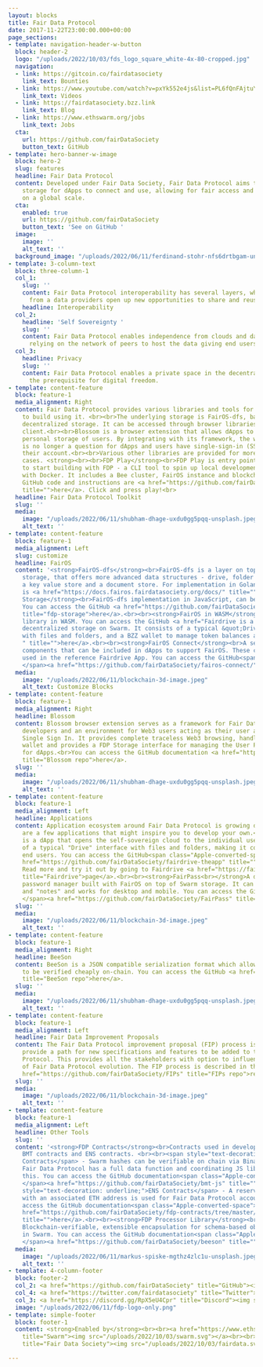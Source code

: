 ```yaml
---
layout: blocks
title: Fair Data Protocol
date: 2017-11-22T23:00:00.000+00:00
page_sections:
- template: navigation-header-w-button
  block: header-2
  logo: "/uploads/2022/10/03/fds_logo_square_white-4x-80-cropped.jpg"
  navigation:
  - link: https://gitcoin.co/fairdatasociety
    link_text: Bounties
  - link: https://www.youtube.com/watch?v=pxYk552e4js&list=PL6fQnFAjtuY-vzfZgSF5UjP88rM89MV8X
    link_text: Videos
  - link: https://fairdatasociety.bzz.link
    link_text: Blog
  - link: https://www.ethswarm.org/jobs
    link_text: Jobs
  cta:
    url: https://github.com/fairDataSociety
    button_text: GitHub
- template: hero-banner-w-image
  block: hero-2
  slug: features
  headline: Fair Data Protocol
  content: Developed under Fair Data Society, Fair Data Protocol aims to provide web3
    storage for dApps to connect and use, allowing for fair access and re-use of data
    on a global scale.
  cta:
    enabled: true
    url: https://github.com/fairDataSociety
    button_text: 'See on GitHub '
  image:
    image: ''
    alt_text: ''
  background_image: "/uploads/2022/06/11/ferdinand-stohr-nfs6drtbgam-unsplash.jpeg"
- template: 3-column-text
  block: three-column-1
  col_1:
    slug: ''
    content: Fair Data Protocol interoperability has several layers, where independence
      from a data providers open up new opportunities to share and reuse data.
    headline: Interoperability
  col_2:
    headline: 'Self Sovereignty '
    slug: ''
    content: Fair Data Protocol enables independence from clouds and data silos by
      relying on the network of peers to host the data giving end users ultimate control.
  col_3:
    headline: Privacy
    slug: ''
    content: Fair Data Protocol enables a private space in the decentralized cloud,
      the prerequisite for digital freedom.
- template: content-feature
  block: feature-1
  media_alignment: Right
  content: Fair Data Protocol provides various libraries and tools for developers
    to build using it. <br><br>The underlying storage is FairOS-dfs, based on Swarm
    decentralized storage. It can be accessed through browser libraries or a dedicated
    client.<br><br>Blossom is a browser extension that allows dApps to access the
    personal storage of users. By integrating with its framework, the wallet handling
    is no longer a question for dApps and users have single-sign-in (SSI) to log in
    their account.<br><br>Various other libraries are provided for more special use
    cases. <strong><br><br>FDP Play</strong><br>FDP Play is entry point for developers
    to start building with FDP - a CLI tool to spin up local development FDP environment
    with Docker. It includes a Bee cluster, FairOS instance and blockchain node. The
    GitHub code and instructions are <a href="https://github.com/fairDataSociety/fdp-play"
    title="">here</a>. Click and press play!<br>
  headline: Fair Data Protocol Toolkit
  slug: ''
  media:
    image: "/uploads/2022/06/11/shubham-dhage-uxdu0gg5pqq-unsplash.jpeg"
    alt_text: ''
- template: content-feature
  block: feature-1
  media_alignment: Left
  slug: customize
  headline: FairOS
  content: '<strong>FairOS-dfs</strong><br>FairOS-dfs is a layer on top of Swarm decentralized
    storage, that offers more advanced data structures - drive, folder and files hierarchy;
    a key value store and a document store. For implementation in Golang the documentation
    is <a href="https://docs.fairos.fairdatasociety.org/docs/" title="">here</a>.<br><br><strong>FDP
    Storage</strong><br>FairOS-dfs implementation in JavaScript, can be run in browsers.
    You can access the GitHub <a href="https://github.com/fairDataSociety/fdp-storage"
    title="fdp-storage">here</a>.<br><br><strong>FairOS in WASM</strong><br>FairOS-dfs
    library in WASM. You can access the GitHub <a href="Fairdrive is a dApp that enables
    decentralized storage on Swarm. It consists of a typical &quot;Drive&quot; interface
    with files and folders, and a BZZ wallet to manage token balances and keypairs.
    " title="">here</a>.<br><br><strong>FairOS Connect</strong><br>A set of convenience
    components that can be included in dApps to support FairOS. These components were
    used in the reference Fairdrive App. You can access the GitHub<span class="Apple-converted-space">
    </span><a href="https://github.com/fairDataSociety/fairos-connect/" title="">here</a>.   '
  media:
    image: "/uploads/2022/06/11/blockchain-3d-image.jpeg"
    alt_text: Customize Blocks
- template: content-feature
  block: feature-1
  media_alignment: Right
  headline: Blossom
  content: Blossom browser extension serves as a framework for Fair Data Protocol
    developers and an environment for Web3 users acting as their user agent allowing
    Single Sign In. It provides complete traceless Web3 browsing, handles the user
    wallet and provides a FDP Storage interface for managing the User Personal Storage
    for dApps.<br>You can access the GitHub documentation <a href="https://github.com/fairDataSociety/blossom"
    title="Blossom repo">here</a>.
  slug: ''
  media:
    image: "/uploads/2022/06/11/shubham-dhage-uxdu0gg5pqq-unsplash.jpeg"
    alt_text: ''
- template: content-feature
  block: feature-1
  media_alignment: Left
  headline: Applications
  content: Application ecosystem around Fair Data Protocol is growing daily. Below
    are a few applications that might inspire you to develop your own.<strong><br><br>Fairdrive<br></strong>Fairdrive
    is a dApp that opens the self-sovereign cloud to the individual users. It consists
    of a typical "Drive" interface with files and folders, making it convenient for
    end users. You can access the GitHub<span class="Apple-converted-space"> </span><a
    href="https://github.com/fairDataSociety/fairdrive-theapp" title="">here</a>.
    Read more and try it out by going to Fairdrive <a href="https://fairdrive.fairdatasociety.org/"
    title="Fairdrive">page</a>.<br><br><strong>FairPass<br></strong>A decentralized
    password manager built with FairOS on top of Swarm storage. It can save "passwords"
    and "notes" and works for desktop and mobile. You can access the GitHub<span class="Apple-converted-space">
    </span><a href="https://github.com/fairDataSociety/FairPass" title="">here</a>.
  slug: ''
  media:
    image: "/uploads/2022/06/11/blockchain-3d-image.jpeg"
    alt_text: ''
- template: content-feature
  block: feature-1
  media_alignment: Right
  headline: BeeSon
  content: BeeSon is a JSON compatible serialization format which allows its elements
    to be verified cheaply on-chain. You can access the GitHub <a href="https://github.com/fairDataSociety/beeson"
    title="BeeSon repo">here</a>.
  slug: ''
  media:
    image: "/uploads/2022/06/11/shubham-dhage-uxdu0gg5pqq-unsplash.jpeg"
    alt_text: ''
- template: content-feature
  block: feature-1
  media_alignment: Left
  headline: Fair Data Improvement Proposals
  content: The Fair Data Protocol improvement proposal (FIP) process is intended to
    provide a path for new specifications and features to be added to the Fair Data
    Protocol. This provides all the stakeholders with option to influence the direction
    of Fair Data Protocol evolution. The FIP process is described in the GitHub <a
    href="https://github.com/fairDataSociety/FIPs" title="FIPs repo">repo</a>.
  slug: ''
  media:
    image: "/uploads/2022/06/11/blockchain-3d-image.jpeg"
    alt_text: ''
- template: content-feature
  block: feature-1
  media_alignment: Left
  headline: Other Tools
  slug: ''
  content: '<strong>FDP Contracts</strong><br>Contracts used in development, including
    BMT contracts and ENS contracts. <br><br><span style="text-decoration: underline;">BMT
    Contracts</span> - Swarm hashes can be verifiable on chain via Binary Merkle Trees.
    Fair Data Protocol has a full data function and coordinating JS library to support
    this. You can access the GitHub documentation<span class="Apple-converted-space">
    </span><a href="https://github.com/fairDataSociety/bmt-js" title="">here</a>.<br><br><span
    style="text-decoration: underline;">ENS Contracts</span> - A reserved ENS name
    with an associated ETH address is used for Fair Data Protocol accounts. You can
    access the GitHub documentation<span class="Apple-converted-space"> </span><a
    href="https://github.com/fairDataSociety/fdp-contracts/tree/master/js-library"
    title="">here</a>.<br><br><strong>FDP Processor Library</strong><br>Beeson - A
    Blockchain-verifiable, extensible encapsulation for schema-based object notation
    in Swarm. You can access the GitHub documentation<span class="Apple-converted-space">
    </span><a href="https://github.com/fairDataSociety/beeson" title="">here</a>.  '
  media:
    image: "/uploads/2022/06/11/markus-spiske-mgthz4zlc1u-unsplash.jpeg"
    alt_text: ''
- template: 4-column-footer
  block: footer-2
  col_2: <a href="https://github.com/fairDataSociety" title="GitHub"><img src="/uploads/2022/10/03/github-mark-32px.png"></a>
  col_4: <a href="https://twitter.com/fairdatasociety" title="Twitter"><img src="/uploads/2022/10/03/twitter.svg"></a>
  col_3: <a href="https://discord.gg/RpX5eU4Cpr" title="Discord"><img src="/uploads/2022/10/03/discordpurple.svg"></a>
  image: "/uploads/2022/06/11/fdp-logo-only.png"
- template: simple-footer
  block: footer-1
  content: <strong>Enabled by</strong><br><br><a href="https://www.ethswarm.org/"
    title="Swarm"><img src="/uploads/2022/10/03/swarm.svg"></a><br><br><a href="https://fairdatasociety.org/"
    title="Fair Data Society"><img src="/uploads/2022/10/03/fairdata.svg"></a><br>

---
```


